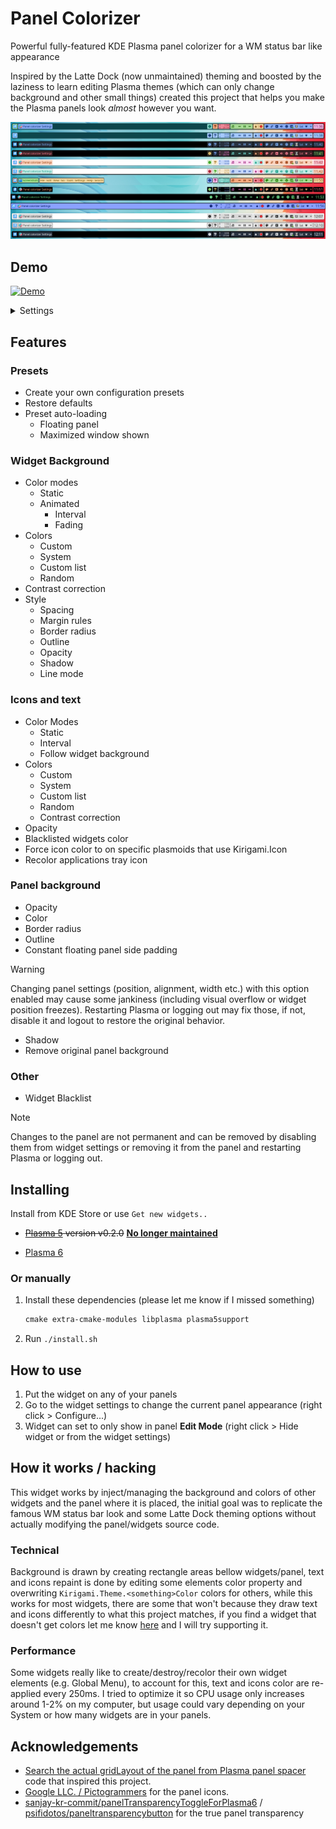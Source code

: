 # Panel Colorizer

Powerful fully-featured KDE Plasma panel colorizer for a WM status bar like appearance

Inspired by the Latte Dock (now unmaintained) theming and boosted by the laziness to learn editing Plasma themes (which can only change background and other small things) created this project that helps you make the Plasma panels look _almost_ however you want.

![panel](screenshots/panel.png)

## Demo

[![Demo](https://img.shields.io/badge/watch%20on%20youtube-demo?style=for-the-badge&logo=youtube&logoColor=white&labelColor=%23c30000&color=%23222222
)](https://www.youtube.com/watch?v=0QLyEexa9Y4)

<details>
    <summary>Settings</summary>

![tooltip](screenshots/settings.png)

</details>

## Features

### Presets

* Create your own configuration presets
* Restore defaults
* Preset auto-loading
  * Floating panel
  * Maximized window shown

### Widget Background

* Color modes
  * Static
  * Animated
    * Interval
    * Fading
* Colors
  * Custom
  * System
  * Custom list
  * Random
* Contrast correction
* Style
  * Spacing
  * Margin rules
  * Border radius
  * Outline
  * Opacity
  * Shadow
  * Line mode

### Icons and text

* Color Modes
  * Static
  * Interval
  * Follow widget background
* Colors
  * Custom
  * System
  * Custom list
  * Random
  * Contrast correction
* Opacity
* Blacklisted widgets color
* Force icon color to on specific plasmoids that use Kirigami.Icon
* Recolor applications tray icon

### Panel background

* Opacity
* Color
* Border radius
* Outline
* Constant floating panel side padding

> [!WARNING]
> Changing panel settings (position, alignment, width etc.) with this option enabled may cause some jankiness (including visual overflow or widget position freezes). Restarting Plasma or logging out may fix those, if not, disable it and logout to restore the original behavior.

* Shadow
* Remove original panel background

### Other

* Widget Blacklist

> [!NOTE]
> Changes to the panel are not permanent and can be removed by disabling them from widget settings or removing it from the panel and restarting Plasma or logging out.

## Installing

Install from KDE Store or use `Get new widgets..`

* ~~[Plasma 5](https://store.kde.org/p/2131149) version v0.2.0~~ **[No longer maintained](https://github.com/luisbocanegra/plasma-panel-colorizer/issues/10)**

* [Plasma 6](https://store.kde.org/p/2130967)

### Or manually

  1. Install these dependencies (please let me know if I missed something)

      ```txt
      cmake extra-cmake-modules libplasma plasma5support
      ```

  2. Run `./install.sh`

## How to use

1. Put the widget on any of your panels
2. Go to the widget settings to change the current panel appearance (right click > Configure...)
3. Widget can set to only show in panel **Edit Mode** (right click > Hide widget or from the widget settings)

## How it works / hacking

This widget works by inject/managing the background and colors of other widgets and the panel where it is placed, the initial goal was to replicate the famous WM status bar look and some Latte Dock theming options without actually modifying the panel/widgets source code.

### Technical

Background is drawn by creating rectangle areas bellow widgets/panel, text and icons repaint is done by editing some elements color property and overwriting `Kirigami.Theme.<something>Color` colors for others, while this works for most widgets, there are some that won't because they draw text and icons differently to what this project matches, if you find a widget that doesn't get colors let me know [here](https://github.com/luisbocanegra/plasma-panel-colorizer/issues/12) and I will try supporting it.

### Performance

Some widgets really like to create/destroy/recolor their own widget elements (e.g. Global Menu), to account for this, text and icons color are re-applied every 250ms. I tried to optimize it so CPU usage only increases around 1-2% on my computer, but usage could vary depending on your System or how many widgets are in your panels.

## Acknowledgements

* [Search the actual gridLayout of the panel from Plasma panel spacer](https://invent.kde.org/plasma/plasma-workspace/-/blob/Plasma/5.27/applets/panelspacer/package/contents/ui/main.qml?ref_type=heads#L37) code that inspired this project.
* [Google LLC. / Pictogrammers](https://pictogrammers.com/library/mdi/) for the panel icons.
* [sanjay-kr-commit/panelTransparencyToggleForPlasma6](https://github.com/sanjay-kr-commit/panelTransparencyToggleForPlasma6) / [psifidotos/paneltransparencybutton](https://github.com/psifidotos/paneltransparencybutton) for the true panel transparency
